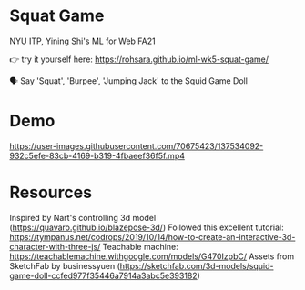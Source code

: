 # Squat Game
NYU ITP, Yining Shi's ML for Web FA21 

👉 try it yourself here: https://rohsara.github.io/ml-wk5-squat-game/

🗣 Say 'Squat', 'Burpee', 'Jumping Jack' to the Squid Game Doll 


# Demo




https://user-images.githubusercontent.com/70675423/137534092-932c5efe-83cb-4169-b319-4fbaeef36f5f.mp4





# Resources

Inspired by Nart's controlling 3d model (https://quavaro.github.io/blazepose-3d/) 
Followed this excellent tutorial: https://tympanus.net/codrops/2019/10/14/how-to-create-an-interactive-3d-character-with-three-js/
Teachable machine: https://teachablemachine.withgoogle.com/models/G470IzpbC/
Assets from SketchFab by businessyuen (https://sketchfab.com/3d-models/squid-game-doll-ccfed977f35446a7914a3abc5e393182)
